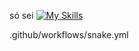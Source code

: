só sei
[![My Skills](https://skillicons.dev/icons?i=c)](https://skillicons.dev)

.github/workflows/snake.yml
